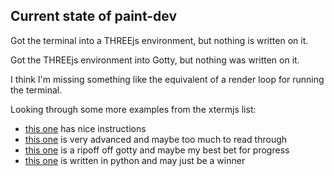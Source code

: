 ## Current state of paint-dev

Got the terminal into a THREEjs environment, but nothing is written on it.

Got the THREEjs environment into Gotty, but nothing was written on it.

I think I'm missing something like the equivalent of a render loop for running the terminal.

Looking through some more examples from the xtermjs list:
* [this one](https://github.com/qwefgh90/ng-terminal.git) has nice instructions
* [this one](https://github.com/saisandeepvaddi/ten-hands) is very advanced and maybe too much to read through
* [this one](https://github.com/elisescu/tty-share) is a ripoff off gotty and maybe my best bet for progress
* [this one](https://github.com/huashengdun/webssh) is written in python and may just be a winner
